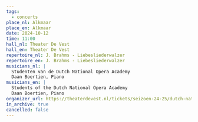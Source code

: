 ```yaml
---
tags:
  - concerts
place_nl: Alkmaar
place_en: Alkmaar
date: 2024-10-12
time: 11:00
hall_nl: Theater De Vest
hall_en: Theater De Vest
repertoire_nl: J. Brahms - Liebesliederwalzer
repertoire_en: J. Brahms - Liebesliederwalzer
musicians_nl: |
  Studenten van de Dutch National Opera Academy
  Daan Boertien, Piano
musicians_en: |
  Students of the Dutch National Opera Academy
  Daan Boertien, Piano
organizer_url: https://theaterdevest.nl/tickets/seizoen-24-25/dutch-national-opera-academy-brahms-liebeslieder-walzer/
in_archive: true
cancelled: false
---
```

